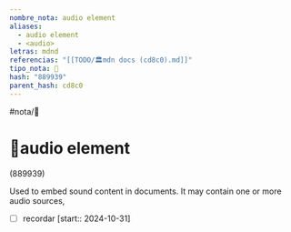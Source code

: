 ```yaml
---
nombre_nota: audio element
aliases:
  - audio element
  - <audio>
letras: mdnd
referencias: "[[TODO/🏛️mdn docs (cd8c0).md]]"
tipo_nota: 📑
hash: "889939"
parent_hash: cd8c0
---
```


#nota/📑

# 📑audio element
<div class="hash">(889939)</div>


Used to embed sound content in documents. It may contain one or more audio sources,

- [ ] recordar  [start:: 2024-10-31]
